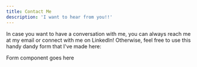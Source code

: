 ```yaml
---
title: Contact Me
description: 'I want to hear from you!!'
---
```


In case you want to have a conversation with me, you can always reach me at my email or connect with me on LinkedIn! Otherwise, feel free to use this handy dandy form that I've made here:

Form component goes here